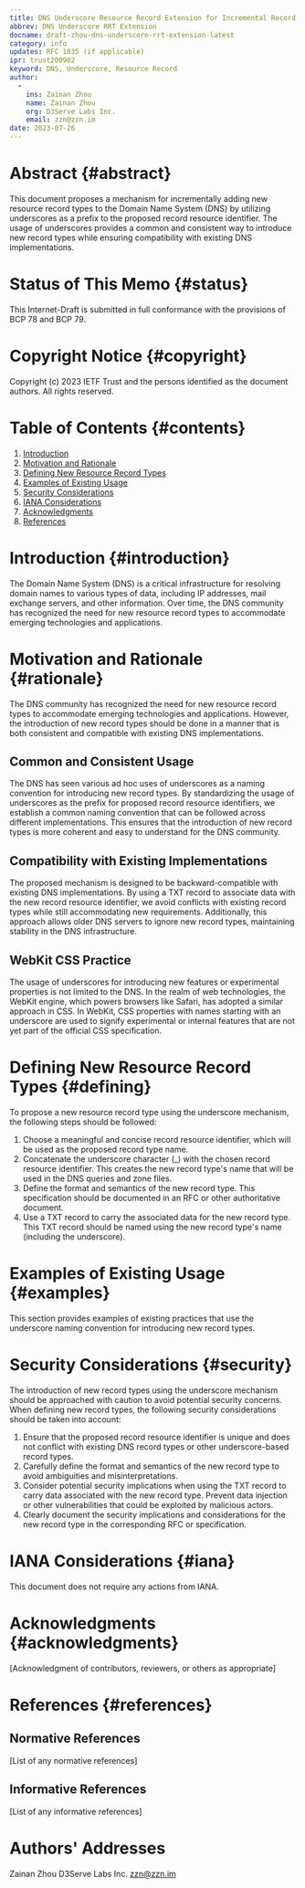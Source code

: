 ```yaml
---
title: DNS Underscore Resource Record Extension for Incremental Record Types
abbrev: DNS Underscore RRT Extension
docname: draft-zhou-dns-underscore-rrt-extension-latest
category: info
updates: RFC 1035 (if applicable)
ipr: trust200902
keyword: DNS, Underscore, Resource Record
author:
  -
    ins: Zainan Zhou
    name: Zainan Zhou
    org: D3Serve Labs Inc.
    email: zzn@zzn.im
date: 2023-07-26
---
```


# Abstract {#abstract}

This document proposes a mechanism for incrementally adding new resource record types to the Domain Name System (DNS) by utilizing underscores as a prefix to the proposed record resource identifier. The usage of underscores provides a common and consistent way to introduce new record types while ensuring compatibility with existing DNS implementations.

# Status of This Memo {#status}

This Internet-Draft is submitted in full conformance with the provisions of BCP 78 and BCP 79.

# Copyright Notice {#copyright}

Copyright (c) 2023 IETF Trust and the persons identified as the document authors. All rights reserved.

# Table of Contents {#contents}

1. [Introduction](#introduction)
2. [Motivation and Rationale](#rationale)
3. [Defining New Resource Record Types](#defining)
4. [Examples of Existing Usage](#examples)
5. [Security Considerations](#security)
6. [IANA Considerations](#iana)
7. [Acknowledgments](#acknowledgments)
8. [References](#references)

# Introduction {#introduction}

The Domain Name System (DNS) is a critical infrastructure for resolving domain names to various types of data, including IP addresses, mail exchange servers, and other information. Over time, the DNS community has recognized the need for new resource record types to accommodate emerging technologies and applications.

# Motivation and Rationale {#rationale}

The DNS community has recognized the need for new resource record types to accommodate emerging technologies and applications. However, the introduction of new record types should be done in a manner that is both consistent and compatible with existing DNS implementations.

## Common and Consistent Usage

The DNS has seen various ad hoc uses of underscores as a naming convention for introducing new record types. By standardizing the usage of underscores as the prefix for proposed record resource identifiers, we establish a common naming convention that can be followed across different implementations. This ensures that the introduction of new record types is more coherent and easy to understand for the DNS community.

## Compatibility with Existing Implementations

The proposed mechanism is designed to be backward-compatible with existing DNS implementations. By using a TXT record to associate data with the new record resource identifier, we avoid conflicts with existing record types while still accommodating new requirements. Additionally, this approach allows older DNS servers to ignore new record types, maintaining stability in the DNS infrastructure.

## WebKit CSS Practice

The usage of underscores for introducing new features or experimental properties is not limited to the DNS. In the realm of web technologies, the WebKit engine, which powers browsers like Safari, has adopted a similar approach in CSS. In WebKit, CSS properties with names starting with an underscore are used to signify experimental or internal features that are not yet part of the official CSS specification.

# Defining New Resource Record Types {#defining}

To propose a new resource record type using the underscore mechanism, the following steps should be followed:

1. Choose a meaningful and concise record resource identifier, which will be used as the proposed record type name.
2. Concatenate the underscore character (_) with the chosen record resource identifier. This creates the new record type's name that will be used in the DNS queries and zone files.
3. Define the format and semantics of the new record type. This specification should be documented in an RFC or other authoritative document.
4. Use a TXT record to carry the associated data for the new record type. This TXT record should be named using the new record type's name (including the underscore).

# Examples of Existing Usage {#examples}

This section provides examples of existing practices that use the underscore naming convention for introducing new record types.

# Security Considerations {#security}

The introduction of new record types using the underscore mechanism should be approached with caution to avoid potential security concerns. When defining new record types, the following security considerations should be taken into account:

1. Ensure that the proposed record resource identifier is unique and does not conflict with existing DNS record types or other underscore-based record types.
2. Carefully define the format and semantics of the new record type to avoid ambiguities and misinterpretations.
3. Consider potential security implications when using the TXT record to carry data associated with the new record type. Prevent data injection or other vulnerabilities that could be exploited by malicious actors.
4. Clearly document the security implications and considerations for the new record type in the corresponding RFC or specification.

# IANA Considerations {#iana}

This document does not require any actions from IANA.

# Acknowledgments {#acknowledgments}

[Acknowledgment of contributors, reviewers, or others as appropriate]

# References {#references}

## Normative References

[List of any normative references]

## Informative References

[List of any informative references]

# Authors' Addresses

Zainan Zhou
D3Serve Labs Inc.
zzn@zzn.im
